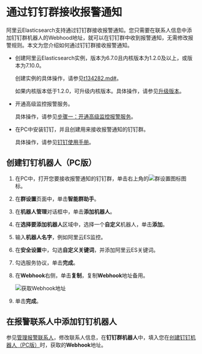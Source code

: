 # 通过钉钉群接收报警通知

阿里云Elasticsearch支持通过钉钉群接收报警通知。您只需要在联系人信息中添加钉钉群机器人的Webhood地址，就可以在钉钉群中收到报警通知，无需修改报警规则。本文为您介绍如何通过钉钉群接收报警通知。

-   创建阿里云Elasticsearch实例，版本为6.7.0且内核版本为1.2.0及以上，或版本为7.10.0。

    创建实例的具体操作，请参见[t134282.md\#](/cn.zh-CN/Elasticsearch/实例管理/创建阿里云Elasticsearch实例.md)。

    如果内核版本低于1.2.0，可升级内核版本。具体操作，请参见[升级版本](/cn.zh-CN/Elasticsearch/版本升级/升级版本.md)。

-   开通高级监控报警服务。

    具体操作，请参见[步骤一：开通高级监控报警服务](/cn.zh-CN/高级监控报警/快速开始.md)。

-   在PC中安装钉钉，并且创建用来接收报警通知的钉钉群。

    具体操作，请参见[钉钉使用手册](https://nh.dingtalk.com/?spm=a213l2.13146415.4929779444.61.76395e80HRwfgn&source=1001&lwfrom=2017120202091367000000111&acm=lb-zebra-518491-8332443.1003.4.7871557&scm=1003.4.lb-zebra-518491-8332443.OTHER_15885597000573_7871557)。


## 创建钉钉机器人（PC版）

1.  在PC中，打开您要接收报警通知的钉钉群，单击右上角的![群设置图标](https://static-aliyun-doc.oss-accelerate.aliyuncs.com/assets/img/zh-CN/9361915161/p246555.png)图标。

2.  在**群设置**页面中，单击**智能群助手**。

3.  在**机器人管理**对话框中，单击**添加机器人**。

4.  在**选择要添加机器人**区域中，选择一个**自定义**机器人，单击**添加**。

5.  输入**机器人名字**，例如阿里云ES监控。

6.  在**安全设置**中，勾选**自定义关键词**，并添加阿里云ES关键词。

7.  勾选服务协议，单击**完成**。

8.  在**Webhook**右侧，单击**复制**，复制**Webhook**地址备用。

    ![获取Webhook地址](https://static-aliyun-doc.oss-accelerate.aliyuncs.com/assets/img/zh-CN/5535025161/p246644.png)

9.  单击**完成**。


## 在报警联系人中添加钉钉机器人

参见[管理报警联系人](/cn.zh-CN/高级监控报警/报警联系人/管理报警联系人.md)，修改联系人信息，在**钉钉群机器人**中，填入您在[创建钉钉机器人（PC版）](#section_tt6_ims_5hl)时，获取的**Webhook**地址。

